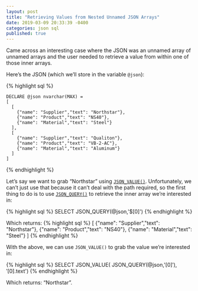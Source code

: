 ```yaml
---
layout: post
title: "Retrieving Values from Nested Unnamed JSON Arrays"
date: 2019-03-09 20:33:39 -0400
categories: json sql
published: true
---
```


Came across an interesting case where the JSON was an unnamed array of unnamed arrays and the user needed to retrieve a value from within one of those inner arrays.

Here’s the JSON (which we’ll store in the variable `@json`):

{% highlight sql %}

    DECLARE @json​ nvarchar(MAX) =
    [
      [
        {"name": "Supplier","text": "Northstar"},
        {"name": "Product","text": "NS40"},
        {"name": "Material","text": "Steel"}
      ],
      [
        {"name": "Supplier","text": "Qualiton"},
        {"name": "Product","text": "VB-2-AC"},
        {"name": "Material","text": "Aluminum"}
      ]
    ]
{% endhighlight %}

Let’s say we want to grab “Northstar” using [`JSON_VALUE()`](https://docs.microsoft.com/en-us/sql/t-sql/functions/json-value-transact-sql). Unfortunately, we can’t just use that because it can’t deal with the path required, so the first thing to do is to use [`JSON_QUERY()`](https://docs.microsoft.com/en-us/sql/t-sql/functions/json-query-transact-sql) to retrieve the inner array we’re interested in:

{% highlight sql %}
SELECT JSON_QUERY(@json,'$[0]')
{% endhighlight %}

Which returns:
{% highlight sql %}
    [
      {"name": "Supplier","text": "Northstar"},
      {"name": "Product","text": "NS40"},
      {"name": "Material","text": "Steel"}
    ]
{% endhighlight %}

With the above, we can use `JSON_VALUE()` to grab the value we’re interested in:

{% highlight sql %}
SELECT JSON_VALUE( JSON_QUERY(@json,'$[0]'),'$[0].text')
{% endhighlight %}

Which returns: “Northstar”.